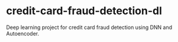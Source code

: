 # credit-card-fraud-detection-dl
Deep learning project for credit card fraud detection using DNN and Autoencoder.
